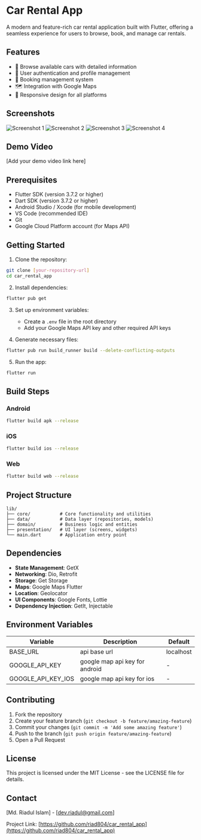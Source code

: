 # Car Rental App

A modern and feature-rich car rental application built with Flutter, offering a seamless experience for users to browse, book, and manage car rentals.

## Features

- 🚗 Browse available cars with detailed information
- 📱 User authentication and profile management
- 📅 Booking management system
- 🗺️ Integration with Google Maps
- 📱 Responsive design for all platforms

## Screenshots

![Screenshot 1](screenshots/screenshot_1.png)
![Screenshot 2](screenshots/screenshot_2.png)
![Screenshot 3](screenshots/screenshot_3.png)
![Screenshot 4](screenshots/screenshot_4.png)

## Demo Video

[Add your demo video link here]

## Prerequisites

- Flutter SDK (version 3.7.2 or higher)
- Dart SDK (version 3.7.2 or higher)
- Android Studio / Xcode (for mobile development)
- VS Code (recommended IDE)
- Git
- Google Cloud Platform account (for Maps API)

## Getting Started

1. Clone the repository:
```bash
git clone [your-repository-url]
cd car_rental_app
```

2. Install dependencies:
```bash
flutter pub get
```

3. Set up environment variables:
   - Create a `.env` file in the root directory
   - Add your Google Maps API key and other required API keys

4. Generate necessary files:
```bash
flutter pub run build_runner build --delete-conflicting-outputs
```

5. Run the app:
```bash
flutter run
```

## Build Steps

### Android
```bash
flutter build apk --release
```

### iOS
```bash
flutter build ios --release
```

### Web
```bash
flutter build web --release
```

## Project Structure

```
lib/
├── core/           # Core functionality and utilities
├── data/           # Data layer (repositories, models)
├── domain/         # Business logic and entities
├── presentation/   # UI layer (screens, widgets)
└── main.dart       # Application entry point
```

## Dependencies

- **State Management**: GetX
- **Networking**: Dio, Retrofit
- **Storage**: Get Storage
- **Maps**: Google Maps Flutter
- **Location**: Geolocator
- **UI Components**: Google Fonts, Lottie
- **Dependency Injection**: GetIt, Injectable


## Environment Variables

| Variable | Description | Default |
|----------|-------------|---------|
| BASE_URL | api base url | localhost |
| GOOGLE_API_KEY | google map api key for android | - |
| GOOGLE_API_KEY_IOS | google map api key for ios | - |


## Contributing

1. Fork the repository
2. Create your feature branch (`git checkout -b feature/amazing-feature`)
3. Commit your changes (`git commit -m 'Add some amazing feature'`)
4. Push to the branch (`git push origin feature/amazing-feature`)
5. Open a Pull Request

## License

This project is licensed under the MIT License - see the LICENSE file for details.

## Contact

[Md. Riadul Islam] - [dev.riadul@gmail.com]

Project Link: [https://github.com/riad804/car_rental_app](https://github.com/riad804/car_rental_app)

